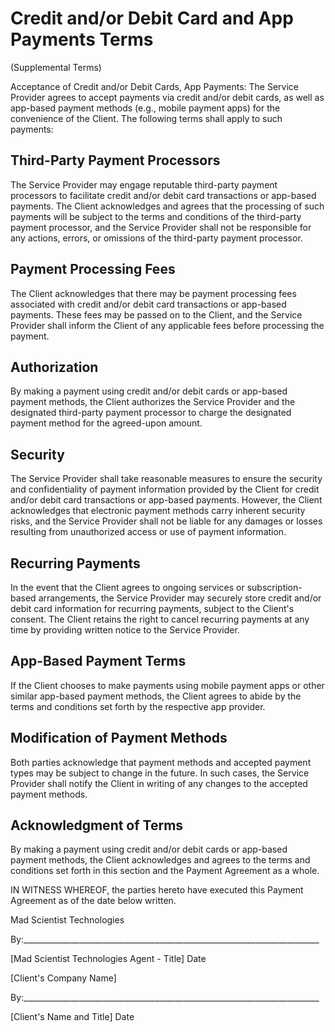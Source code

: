 # Credit and/or Debit Card and App Payments Terms
(Supplemental Terms)

Acceptance of Credit and/or Debit Cards, App Payments: The Service Provider agrees to accept payments via credit and/or debit cards, as well as app-based payment methods (e.g., mobile payment apps) for the convenience of the Client. The following terms shall apply to such payments:


## Third-Party Payment Processors

The Service Provider may engage reputable third-party payment processors to facilitate credit and/or debit card transactions or app-based payments. The Client acknowledges and agrees that the processing of such payments will be subject to the terms and conditions of the third-party payment processor, and the Service Provider shall not be responsible for any actions, errors, or omissions of the third-party payment processor.


## Payment Processing Fees

The Client acknowledges that there may be payment processing fees associated with credit and/or debit card transactions or app-based payments. These fees may be passed on to the Client, and the Service Provider shall inform the Client of any applicable fees before processing the payment.


## Authorization

By making a payment using credit and/or debit cards or app-based payment methods, the Client authorizes the Service Provider and the designated third-party payment processor to charge the designated payment method for the agreed-upon amount.


## Security

The Service Provider shall take reasonable measures to ensure the security and confidentiality of payment information provided by the Client for credit and/or debit card transactions or app-based payments. However, the Client acknowledges that electronic payment methods carry inherent security risks, and the Service Provider shall not be liable for any damages or losses resulting from unauthorized access or use of payment information.


## Recurring Payments

In the event that the Client agrees to ongoing services or subscription-based arrangements, the Service Provider may securely store credit and/or debit card information for recurring payments, subject to the Client's consent. The Client retains the right to cancel recurring payments at any time by providing written notice to the Service Provider.


## App-Based Payment Terms

If the Client chooses to make payments using mobile payment apps or other similar app-based payment methods, the Client agrees to abide by the terms and conditions set forth by the respective app provider.


## Modification of Payment Methods

Both parties acknowledge that payment methods and accepted payment types may be subject to change in the future. In such cases, the Service Provider shall notify the Client in writing of any changes to the accepted payment methods.


## Acknowledgment of Terms

By making a payment using credit and/or debit cards or app-based payment methods, the Client acknowledges and agrees to the terms and conditions set forth in this section and the Payment Agreement as a whole.

IN WITNESS WHEREOF, the parties hereto have executed this Payment Agreement as of the date below written.

Mad Scientist Technologies


By:__________________________________________________________________________

[Mad Scientist Technologies Agent - Title]						Date



[Client's Company Name]


By:__________________________________________________________________________

[Client's Name and Title]										Date


